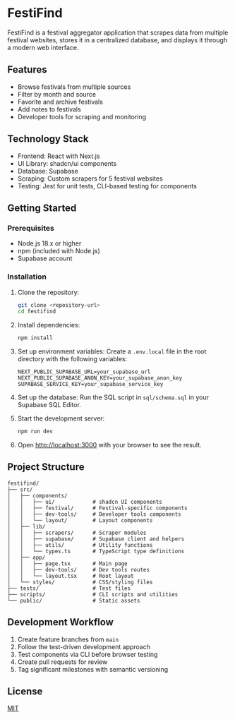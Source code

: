 # FestiFind

FestiFind is a festival aggregator application that scrapes data from multiple festival websites, stores it in a centralized database, and displays it through a modern web interface.

## Features

- Browse festivals from multiple sources
- Filter by month and source
- Favorite and archive festivals
- Add notes to festivals
- Developer tools for scraping and monitoring

## Technology Stack

- Frontend: React with Next.js
- UI Library: shadcn/ui components
- Database: Supabase
- Scraping: Custom scrapers for 5 festival websites
- Testing: Jest for unit tests, CLI-based testing for components

## Getting Started

### Prerequisites

- Node.js 18.x or higher
- npm (included with Node.js)
- Supabase account

### Installation

1. Clone the repository:
   ```bash
   git clone <repository-url>
   cd festifind
   ```

2. Install dependencies:
   ```bash
   npm install
   ```

3. Set up environment variables:
   Create a `.env.local` file in the root directory with the following variables:
   ```
   NEXT_PUBLIC_SUPABASE_URL=your_supabase_url
   NEXT_PUBLIC_SUPABASE_ANON_KEY=your_supabase_anon_key
   SUPABASE_SERVICE_KEY=your_supabase_service_key
   ```

4. Set up the database:
   Run the SQL script in `sql/schema.sql` in your Supabase SQL Editor.

5. Start the development server:
   ```bash
   npm run dev
   ```

6. Open [http://localhost:3000](http://localhost:3000) with your browser to see the result.

## Project Structure

```
festifind/
├── src/
│   ├── components/
│   │   ├── ui/            # shadcn UI components
│   │   ├── festival/      # Festival-specific components
│   │   ├── dev-tools/     # Developer tools components
│   │   └── layout/        # Layout components
│   ├── lib/
│   │   ├── scrapers/      # Scraper modules
│   │   ├── supabase/      # Supabase client and helpers
│   │   ├── utils/         # Utility functions
│   │   └── types.ts       # TypeScript type definitions
│   ├── app/
│   │   ├── page.tsx       # Main page
│   │   ├── dev-tools/     # Dev tools routes
│   │   └── layout.tsx     # Root layout
│   └── styles/            # CSS/styling files
├── tests/                 # Test files
├── scripts/               # CLI scripts and utilities
└── public/                # Static assets
```

## Development Workflow

1. Create feature branches from `main`
2. Follow the test-driven development approach
3. Test components via CLI before browser testing
4. Create pull requests for review
5. Tag significant milestones with semantic versioning

## License

[MIT](LICENSE) 